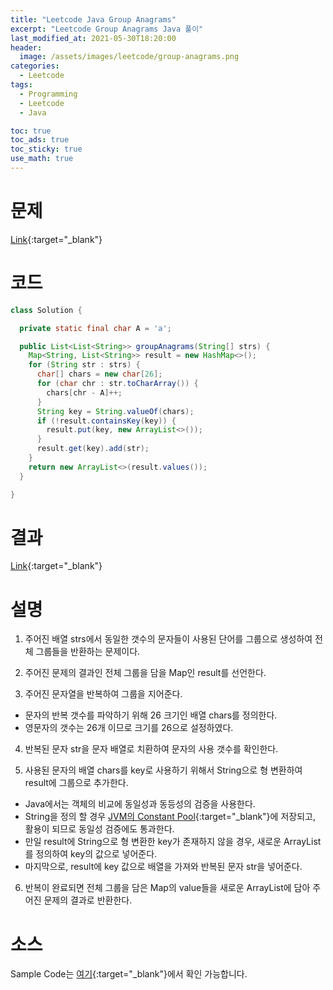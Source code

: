 ```yaml
---
title: "Leetcode Java Group Anagrams"
excerpt: "Leetcode Group Anagrams Java 풀이"
last_modified_at: 2021-05-30T18:20:00
header:
  image: /assets/images/leetcode/group-anagrams.png
categories:
  - Leetcode
tags:
  - Programming
  - Leetcode
  - Java

toc: true
toc_ads: true
toc_sticky: true
use_math: true
---
```

# 문제
[Link](https://leetcode.com/problems/group-anagrams/){:target="_blank"}

# 코드
```java
class Solution {

  private static final char A = 'a';

  public List<List<String>> groupAnagrams(String[] strs) {
    Map<String, List<String>> result = new HashMap<>();
    for (String str : strs) {
      char[] chars = new char[26];
      for (char chr : str.toCharArray()) {
        chars[chr - A]++;
      }
      String key = String.valueOf(chars);
      if (!result.containsKey(key)) {
        result.put(key, new ArrayList<>());
      }
      result.get(key).add(str);
    }
    return new ArrayList<>(result.values());
  }

}
```

# 결과
[Link](https://leetcode.com/submissions/detail/500813553/){:target="_blank"}

# 설명
1. 주어진 배열 strs에서 동일한 갯수의 문자들이 사용된 단어를 그룹으로 생성하여 전체 그룹들을 반환하는 문제이다.

2. 주어진 문제의 결과인 전체 그룹을 담을 Map인 result를 선언한다.

3. 주어진 문자열을 반복하여 그룹을 지어준다.
- 문자의 반복 갯수를 파악하기 위해 26 크기인 배열 chars를 정의한다.
- 영문자의 갯수는 26개 이므로 크기를 26으로 설정하였다.

4. 반복된 문자 str을 문자 배열로 치환하여 문자의 사용 갯수를 확인한다.

5. 사용된 문자의 배열 chars를 key로 사용하기 위해서 String으로 형 변환하여 result에 그룹으로 추가한다.
- Java에서는 객체의 비교에 동일성과 동등성의 검증을 사용한다.
- String을 정의 할 경우 [JVM의 Constant Pool](https://docs.oracle.com/javase/specs/jvms/se7/html/jvms-4.html#jvms-4.4){:target="_blank"}에 저장되고, 활용이 되므로 동일성 검증에도 통과한다.
- 만일 result에 String으로 형 변환한 key가 존재하지 않을 경우, 새로운 ArrayList를 정의하여 key의 값으로 넣어준다.
- 마지막으로, result에 key 값으로 배열을 가져와 반복된 문자 str을 넣어준다.

6. 반복이 완료되면 전체 그룹을 담은 Map의 value들을 새로운 ArrayList에 담아 주어진 문제의 결과로 반환한다.

# 소스
Sample Code는 [여기](https://github.com/GracefulSoul/leetcode/blob/master/src/main/java/gracefulsoul/problems/GroupAnagrams.java){:target="_blank"}에서 확인 가능합니다.